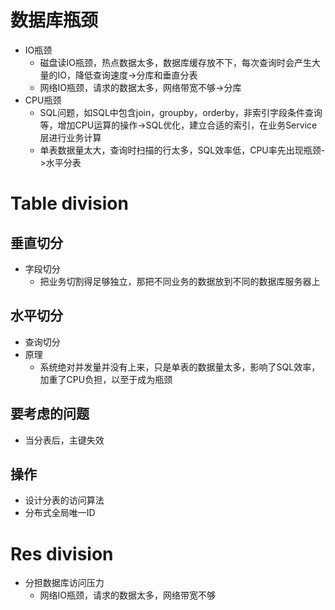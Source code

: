 # 数据库瓶颈
- IO瓶颈
  - 磁盘读IO瓶颈，热点数据太多，数据库缓存放不下，每次查询时会产生大量的IO，降低查询速度->分库和垂直分表
  - 网络IO瓶颈，请求的数据太多，网络带宽不够->分库
- CPU瓶颈
  - SQL问题，如SQL中包含join，groupby，orderby，非索引字段条件查询等，增加CPU运算的操作->SQL优化，建立合适的索引，在业务Service层进行业务计算
  - 单表数据量太大，查询时扫描的行太多，SQL效率低，CPU率先出现瓶颈->水平分表

# Table division
## 垂直切分
- 字段切分
  - 把业务切割得足够独立，那把不同业务的数据放到不同的数据库服务器上

## 水平切分
- 查询切分
- 原理
  - 系统绝对并发量并没有上来，只是单表的数据量太多，影响了SQL效率，加重了CPU负担，以至于成为瓶颈

## 要考虑的问题
- 当分表后，主键失效

## 操作
- 设计分表的访问算法
- 分布式全局唯一ID

# Res division
- 分担数据库访问压力
  - 网络IO瓶颈，请求的数据太多，网络带宽不够